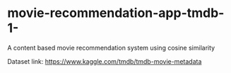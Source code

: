 # movie-recommendation-app-tmdb-1-
A content based movie recommendation system using cosine similarity


Dataset link: https://www.kaggle.com/tmdb/tmdb-movie-metadata

